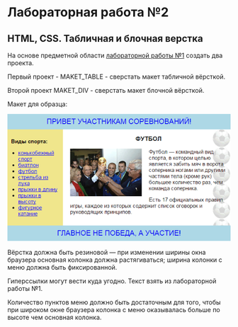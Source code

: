 ﻿# Лабораторная работа №2

## HTML, CSS. Табличная и блочная верстка

На основе предметной области [лабораторной работы №1](https://github.com/petrik33/BSU-Web-Development/tree/main/Lab%201.%20HTML%2C%20CSS) создать два проекта.

Первый проект - MAKET\_TABLE -  сверстать макет табличной вёрсткой.

Второй проект MAKET\_DIV - сверстать макет блочной вёрсткой.

Макет для образца:

![Mockup](football_w.png)

Вёрстка должна быть резиновой — при изменении ширины окна браузера основная колонка должна растягиваться; ширина колонки с меню должна быть фиксированной.

Гиперссылки могут вести куда угодно. Текст взять из лабораторной работы №1.

Количество пунктов меню должно быть достаточным для того, чтобы при широком окне браузера колонка с меню оказывалась больше по высоте чем основная колонка.
